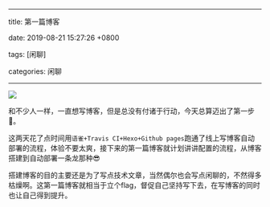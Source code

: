 
---

title: 第一篇博客

date: 2019-08-21 15:27:26 +0800

tags: [闲聊]

categories: 闲聊

---

![](https://cdn.nlark.com/yuque/0/2019/jpeg/456605/1566392342407-13b6c419-913c-409e-bde3-0393379edb77.jpeg#align=left&display=inline&height=3024&originHeight=3024&originWidth=4032&size=0&status=done&width=4032)

和不少人一样，一直想写博客，但是总没有付诸于行动，今天总算迈出了第一步🤣。

<!-- more -->

这两天花了点时间用`语雀+Travis CI+Hexo+Github pages`跑通了线上写博客自动部署的流程，体验不要太爽，接下来的第一篇博客就计划讲讲配置的流程，从博客搭建到自动部署一条龙那种😎

搭建博客的目的主要还是为了写点技术文章，当然偶尔也会写点闲聊的，不然得多枯燥啊。这第一篇博客就相当于立个flag，督促自己坚持写下去，在写博客的同时也让自己得到提升。

